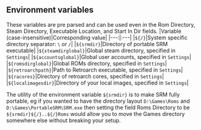 ## Environment variables
These variables are pre parsed and can be used even in the Rom Directory, Steam Directory, Executable Location, and Start In Dir fields.
|Variable (case-insensitive)|Corresponding value|
|---:|:---|
|`${/}`|System specific directory separator: `\` or `/`|
|`${srmdir}`|Directory of portable SRM executable|
|`${steamdirglobal}`|Global steam directory, specified in `Settings`|
|`${accountsglobal}`|Global user accounts, specified in `Settings`|
|`${romsdirglobal}`|Global ROMs directory, specified in `Settings`|
|`${retroarchpath}`|Path to Retroarch executable, specified in `Settings`|
|`${racores}`|Directory of retroarch cores, specified in `Settings`|
|`${localimagesdir}`|Directory of your local images, specified in `Settings`|


The utility of the environment variable `${srmdir}` is to make SRM fully portable, eg if you wanted to have the directory layout `D:\Games\Roms` and `D:\Games\PortableSRM\SRM.exe` then setting the field Roms Directory to be `${srmdir}${/}..${/}Roms` would allow you to move the Games directory somewhere else without breaking your setup.
